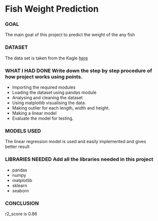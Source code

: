 
# Fish Weight Prediction

### GOAL
  The main goal of this project to predict the weight of the any fish 

### DATASET
  The data set is taken from the Kagle [here](https://www.kaggle.com/aungpyaeap/fish-market)

### WHAT I HAD DONE Write down the step by step procedure of how project works using points.
- Importing the required modules
- Loading the dataset using pandas module
- Analysing and cleaning the dataset
- Using matplotlib visualising the data.
- Making outlier for each length, width and height.
- Making a linear model
- Evaluate the model for testing.


### MODELS USED 
   The linear regression model is used and easily implemented and gives better result  


### LIBRARIES NEEDED Add all the libraries needed in this project
- pandas
- numpy
- matplotlib
- sklearn
- seaborn


### CONCLUSION 
  r2_score is 0.86 
